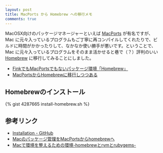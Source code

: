 ```yaml
---
layout: post
title: MacPorts から Homebrew への移行メモ
comments: true
---
```


MacOSX向けのパッケージマネージャーといえば [MacPorts](http://www.macports.org/) が有名ですが、Mac に元々入っているプログラムもご丁寧に再コンパイルしてくれたりで、ビルドに時間がかかったりして、なかなか使い勝手が悪いです。ということで、Mac に元々入っているプログラムをそのまま活かせると巷で（？）評判のいい [Homebrew](http://mxcl.github.com/homebrew/) に移行してみることにしました。

- [FinkでもMacPortsでもないパッケージ環境「Homebrew」](http://builder.japan.zdnet.com/os-admin/sp_snow-leopard-09/20411647/)
- [MacPortsからHomebrewに移行しつつある](http://tech.portalshit.net/2010/08/31/macports-is-deprecated/)

## Homebrewのインストール

{% gist 4287665 install-homebrew.sh %}

## 参考リンク

- [Installation - GitHub](https://github.com/mxcl/homebrew/wiki/Installation)
- [Macのパッケージ管理をMacPortsからhomebrewへ](http://d.hatena.ne.jp/yonchu/20110226/1298723822)
- [Macで環境を整えるための環境-homebrewとrvmとrubygems-](http://d.hatena.ne.jp/kakkunpakkun/20100921/1285075762)

